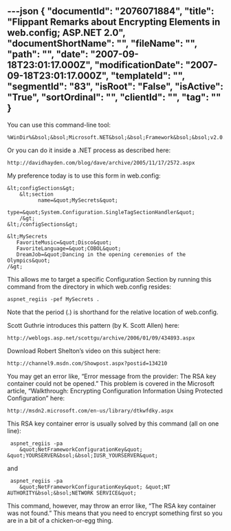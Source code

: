 ---json
{
  "documentId": "2076071884",
  "title": "Flippant Remarks about Encrypting Elements in web.config; ASP.NET 2.0",
  "documentShortName": "",
  "fileName": "",
  "path": "",
  "date": "2007-09-18T23:01:17.000Z",
  "modificationDate": "2007-09-18T23:01:17.000Z",
  "templateId": "",
  "segmentId": "83",
  "isRoot": "False",
  "isActive": "True",
  "sortOrdinal": "",
  "clientId": "",
  "tag": ""
}
---

You can use this command-line tool:

    %WinDir%&bsol;&bsol;Microsoft.NET&bsol;&bsol;Framework&bsol;&bsol;v2.0.50727&bsol;&bsol;aspnet_regiis.exe

Or you can do it inside a .NET process as described here:

    http://davidhayden.com/blog/dave/archive/2005/11/17/2572.aspx

My preference today is to use this form in web.config:

    &lt;configSections&gt;
        &lt;section
              name=&quot;MySecrets&quot;
              type=&quot;System.Configuration.SingleTagSectionHandler&quot;
        /&gt;
    &lt;/configSections&gt;

    &lt;MySecrets
       FavoriteMusic=&quot;Disco&quot;
       FavoriteLanguage=&quot;COBOL&quot;
       DreamJob=&quot;Dancing in the opening ceremonies of the Olympics&quot;
    /&gt;

This allows me to target a specific Configuration Section by running this command from the directory in which web.config resides:

    aspnet_regiis -pef MySecrets .

Note that the period (.) is shorthand for the relative location of web.config.

Scott Guthrie introduces this pattern (by K. Scott Allen) here:

    http://weblogs.asp.net/scottgu/archive/2006/01/09/434893.aspx

Download Robert Shelton’s video on this subject here:

    http://channel9.msdn.com/Showpost.aspx?postid=134210

You may get an error like, “Error message from the provider: The RSA key container could not be opened.” This problem is covered in the Microsoft article, “Walkthrough: Encrypting Configuration Information Using Protected Configuration” here:

    http://msdn2.microsoft.com/en-us/library/dtkwfdky.aspx

This RSA key container error is usually solved by this command (all on one line):

     aspnet_regiis -pa
        &quot;NetFrameworkConfigurationKey&quot; &quot;YOURSERVER&bsol;&bsol;IUSR_YOURSERVER&quot;
and

     aspnet_regiis -pa
        &quot;NetFrameworkConfigurationKey&quot; &quot;NT AUTHORITY&bsol;&bsol;NETWORK SERVICE&quot;

This command, however, may throw an error like, “The RSA key container was not found.” This means that you need to encrypt something first so you are in a bit of a chicken-or-egg thing.
